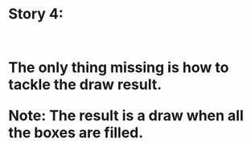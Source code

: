 <h1> <b> Story 4: </b> <h1> <br>
The only thing missing is how to tackle the draw result.

<br>

Note: The result is a draw when all the boxes are filled.
